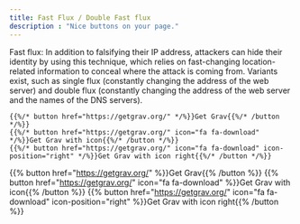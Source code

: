 ```yaml
---
title: Fast Flux / Double Fast flux
description : "Nice buttons on your page."
---
```


Fast flux: In addition to falsifying their IP address, attackers can hide their identity
by using this technique, which relies on fast-changing location-related information to
conceal where the attack is coming from. Variants exist, such as single flux (constantly
changing the address of the web server) and double flux (constantly changing the
address of the web server and the names of the DNS servers).

```
{{%/* button href="https://getgrav.org/" */%}}Get Grav{{%/* /button */%}}
{{%/* button href="https://getgrav.org/" icon="fa fa-download" */%}}Get Grav with icon{{%/* /button */%}}
{{%/* button href="https://getgrav.org/" icon="fa fa-download" icon-position="right" */%}}Get Grav with icon right{{%/* /button */%}}
```

{{% button href="https://getgrav.org/" %}}Get Grav{{% /button %}}
{{% button href="https://getgrav.org/" icon="fa fa-download" %}}Get Grav with icon{{% /button %}}
{{% button href="https://getgrav.org/" icon="fa fa-download" icon-position="right" %}}Get Grav with icon right{{% /button %}}